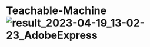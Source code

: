 # Teachable-Machine![result_2023-04-19_13-02-23_AdobeExpress](https://user-images.githubusercontent.com/129834529/232964902-010a0778-d26d-45b6-a5d3-8c9993fbbfc6.gif)

